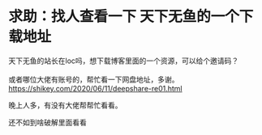 # 求助：找人查看一下 天下无鱼的一个下载地址


天下无鱼的站长在loc吗，想下载博客里面的一个资源，可以给个邀请码？<br />
<br />
或者哪位大佬有账号的，帮忙看一下网盘地址，多谢。<br />
https://shikey.com/2020/06/11/deepshare-re01.html

晚上人多，有没有大佬帮帮忙看看。

还不如到啥破解里面看看
